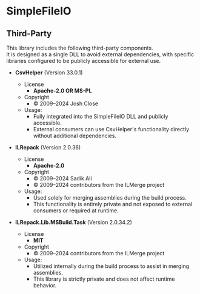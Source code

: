 # SimpleFileIO







## Third-Party

This library includes the following third-party components.</br>
It is designed as a single DLL to avoid external dependencies, with specific libraries configured to be publicly accessible for external use.

- **CsvHelper** (Version 33.0.1)
  - License
    - **Apache-2.0 OR MS-PL**
  - Copyright
    - © 2009–2024 Josh Close
  - Usage:
    - Fully integrated into the SimpleFileIO DLL and publicly accessible.
    - External consumers can use CsvHelper's functionality directly without additional dependencies.

- **ILRepack** (Version 2.0.36)
  - License
    - **Apache-2.0**
  - Copyright
    - © 2009–2024 Sadik Ali
    - © 2009–2024 contributors from the ILMerge project
  - Usage:
    - Used solely for merging assemblies during the build process.
    - This functionality is entirely private and not exposed to external consumers or required at runtime.


- **ILRepack.Lib.MSBuild.Task** (Version 2.0.34.2)
  - License
    - **MIT**
  - Copyright
    - © 2009–2024 contributors from the ILMerge project
  - Usage:
    - Utilized internally during the build process to assist in merging assemblies.
    - This library is strictly private and does not affect runtime behavior.